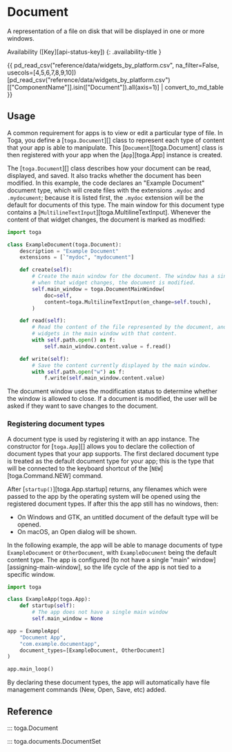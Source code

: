 # Document

A representation of a file on disk that will be displayed in one or more windows.

Availability ([Key][api-status-key])  <!-- rumdl-disable-line MD013 -->
{: .availability-title }

<nospell>{{ pd_read_csv("reference/data/widgets_by_platform.csv", na_filter=False, usecols=[4,5,6,7,8,9,10])[pd_read_csv("reference/data/widgets_by_platform.csv")[["ComponentName"]].isin(["Document"]).all(axis=1)] | convert_to_md_table }}</nospell>

## Usage

A common requirement for apps is to view or edit a particular type of file. In Toga, you define a [`toga.Document`][] class to represent each type of content that your app is able to manipulate. This [`Document`][toga.Document] class is then registered with your app when the [`App`][toga.App] instance is created.

The [`toga.Document`][] class describes how your document can be read, displayed, and saved. It also tracks whether the document has been modified. In this example, the code declares an "Example Document" document type, which will create files with the extensions `.mydoc` and `.mydocument`; because it is listed first, the `.mydoc` extension will be the default for documents of this type. The main window for this document type contains a [`MultilineTextInput`][toga.MultilineTextInput]. Whenever the content of that widget changes, the document is marked as modified:

```python
import toga

class ExampleDocument(toga.Document):
    description = "Example Document"
    extensions = [`"mydoc", "mydocument"]

    def create(self):
        # Create the main window for the document. The window has a single widget;
        # when that widget changes, the document is modified.
        self.main_window = toga.DocumentMainWindow(
            doc=self,
            content=toga.MultilineTextInput(on_change=self.touch),
        )

    def read(self):
        # Read the content of the file represented by the document, and populate the
        # widgets in the main window with that content.
        with self.path.open() as f:
            self.main_window.content.value = f.read()

    def write(self):
        # Save the content currently displayed by the main window.
        with self.path.open("w") as f:
            f.write(self.main_window.content.value)
```

The document window uses the modification status to determine whether the window is allowed to close. If a document is modified, the user will be asked if they want to save changes to the document.

### Registering document types

A document type is used by registering it with an app instance. The constructor for [`toga.App`][] allows you to declare the collection of document types that your app supports. The first declared document type is treated as the default document type for your app; this is the type that will be connected to the keyboard shortcut of the [`NEW`][toga.Command.NEW] command.

After [`startup()`][toga.App.startup] returns, any filenames which were passed to the app by the operating system will be opened using the registered document types. If after this the app still has no windows, then:

- On Windows and GTK, an untitled document of the default type will be opened.
- On macOS, an Open dialog will be shown.

In the following example, the app will be able to manage documents of type `ExampleDocument` or `OtherDocument`, with `ExampleDocument` being the default content type. The app is configured [to not have a single "main" window][assigning-main-window], so the life cycle of the app is not tied to a specific window.

```python
import toga

class ExampleApp(toga.App):
    def startup(self):
        # The app does not have a single main window
        self.main_window = None

app = ExampleApp(
    "Document App",
    "com.example.documentapp",
    document_types=[ExampleDocument, OtherDocument]
)

app.main_loop()
```

By declaring these document types, the app will automatically have file management commands (New, Open, Save, etc) added.

## Reference

::: toga.Document

::: toga.documents.DocumentSet

